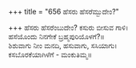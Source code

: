 +++
title = "656 ಹೆಸರು ಹೆಸರೆಮ್ಬುದೇಂ?"

+++
ಹೆಸರು ಹೆಸರೆಂಬುದೇಂ? ಕಸುರು ಬೀಸುವ ಗಾಳಿ।  
ಹಸೆಯೊಂದು ನಿನಗೇಕೆ ಬ್ರಹ್ಮಪುರಿಯೊಳಗೆ?॥  
ಶಿಶುವಾಗು ನೀಂ ಮನದಿ, ಹಸುವಾಗು, ಸಸಿಯಾಗು।  
ಕಸಬೊರಕೆಯಾಗಿಳೆಗೆ - ಮಂಕುತಿಮ್ಮ॥  

